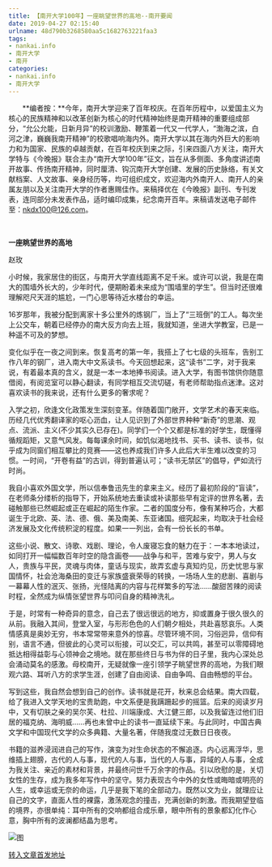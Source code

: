 ```yaml
---
title: 【南开大学100年】一座眺望世界的高地--南开要闻
date: 2019-04-27 02:15:40
urlname: 48d790b3268580aa5c1682763221faa3
tags: 
- nankai.info
- 南开大学
- 南开
categories:
- nankai.info
- 南开大学
---
```


       **编者按：**今年，南开大学迎来了百年校庆。在百年历程中，以爱国主义为核心的民族精神和以改革创新为核心的时代精神始终是南开精神的重要组成部分，“允公允能，日新月异”的校训激励、鞭策着一代又一代学人，“渤海之滨，白河之津，巍巍我南开精神”的校歌唱响海内外。南开大学以其在海内外巨大的影响力和为国家、民族的卓越贡献，在百年校庆到来之际，引来四面八方关注，南开大学特与《今晚报》联合主办“南开大学100年”征文，旨在从多侧面、多角度讲述南开故事、传扬南开精神，同时厘清、钩沉南开大学创建、发展的历史脉络，有关文献档案、人文故事、亲身经历等，均可组织成文，欢迎海内外南开人、南开人的亲属友朋以及关注南开大学的作者惠赐佳作。来稿择优在《今晚报》副刊、专刊发表，连同部分未发表作品，适时编印成集，纪念南开百年。来稿请发送电子邮件至：nkdx100@126.com。

 

**一座眺望世界的高地**

赵玫

小时候，我家居住的街区，与南开大学直线距离不足千米。或许可以说，我是在南大的围墙外长大的，少年时代，便期盼着未来成为“围墙里的学生”。但当时还很难理解咫尺天涯的尴尬，一门心思等待近水楼台的幸运。

16岁那年，我被分配到离家十多公里外的炼钢厂，当上了“三班倒”的工人。每次坐上公交车，朝着已经停办的南大反方向去上班，我就知道，坐进大学教室，已是一种遥不可及的梦想。

变化似乎在一夜之间到来。恢复高考的第一年，我搭上了七七级的头班车，告别工作八年的钢厂，进入南大中文系读书。今天回想起来，这“读书”二字，对于我来说，有着最本真的含义，就是一本一本地捧书阅读。进入大学，有图书馆供你随意借阅，有阅览室可以静心翻读，有同学相互交流切磋，有老师帮助指点迷津。这对喜欢读书的我来说，还有什么更多的奢求呢？

入学之初，欣逢文化政策发生深刻变革。伴随着国门敞开，文学艺术的春天来临。历经几代优秀翻译家的呕心沥血，让人见识到了外部世界种种“新奇”的思潮、观点、流派、主义(不少其实久已存在)。同学们一个个又都是标准的好学生，既懂得循规蹈矩，又意气风发。每每课余时间，如饥似渴地找书、买书、读书、谈书，似乎成为同窗们相互攀比的竞赛——这也养成我们许多人此后大半生难以改变的习惯。一时间，“开卷有益”的古训，得到普遍认可；“读书无禁区”的倡导，俨如流行时尚。

我自小喜欢外国文学，所以信奉鲁迅先生的拿来主义。经历了最初阶段的“盲读”，在老师条分缕析的指导下，开始系统地去重读或补读那些早有定评的世界名著，去碰触那些已然崛起或正在崛起的陌生作家。二者的国度分布，像有某种巧合，大都诞生于北欧、英、法、德、俄、美及南美、东亚诸国。细究起来，均取决于社会经济发展及文化传统积淀的程度。如果一一列出，会有一份长长的书单。

这些小说、散文、诗歌、戏剧、理论，令人废寝忘食的魅力在于：一本本地读过，如同打开一幅幅数百年时空的隐含画卷——战争与和平，苦难与安宁，男人与女人，贵族与平民，灵魂与肉体，童话与现实，故弄玄虚与真知灼见，历史忧思与家国情怀，社会沧海桑田的变迁与家族盛衰荣辱的转换，一场场人生的悲剧、喜剧与一幕幕人性的泯灭、张扬，光怪陆离的内容与花样繁多的写法……酸甜苦辣的阅读时程，全然成为纵情张望世界与叩问自身的精神洗礼。

于是，时常有一种奇异的意念，自己去了很远很远的地方，抑或置身于很久很久的从前。我融入其间，登堂入室，与形形色色的人们朝夕相处，共赴喜怒哀乐。人类情感真是奥妙无穷，书本常常带来意外的惊喜。尽管环境不同，习俗迥异，信仰有别，语言不通，但彼此的心灵可以衔接，可以交汇，可以共鸣，甚至可以零障碍地抵达相得益彰与心领神会之境地。就在那些终日与书为伴的日子里，我内心深处总会涌动莫名的感激。母校南开，无疑就像一座引领学子眺望世界的高地，为我们眼观六路、耳听八方的求学生涯，创建了自由阅读、自由争鸣、自由畅想的平台。

写到这些，我自然会想到自己的创作。读书就是花开，秋来总会结果。南大四载，给了我进入文学天地的宝贵助跑，中文系便是我蹒跚起步的摇篮。后来的阅读岁月中，又有切肤之亲的吴尔芙、杜拉、川端康成、大江健三郎，以及我留连过他们旧居的福克纳、海明威……再也未曾中止的读书一直延续下来。与此同时，中国古典文学和中国现代文学的众多典籍、大量名著，伴随我度过无数日日夜夜。

书籍的滋养浸润进自己的写作，演变为对生命状态的不懈追逐。内心远离浮华，思维插上翅膀，古代的人与事，现代的人与事，当代的人与事，异域的人与事，全成为我关注、亲近的素材和背景，并最终问世千万余字的作品。引以欣慰的是，关切女性的生存，成为我多年写作中的坚守。努力表现古今中外的女性或晦暗或明亮的人生，或幸运或无奈的命运，几乎是我下笔的全部动力。既然以文为业，就理应让自己的文字，直面人性的裸露，激荡观念的撞击，充满创新的刺激。而我期望登临的境界，亦很单纯：耳中所有的交响都组合成乐章，眼中所有的景象都幻化作心意，胸中所有的波澜都结晶为思考。

![图](http://news.nankai.edu.cn/pic/0/00/34/67/346744_990815.jpg)

[转入文章首发地址](http://news.nankai.edu.cn/nkyw/system/2019/04/17/000445337.shtml)